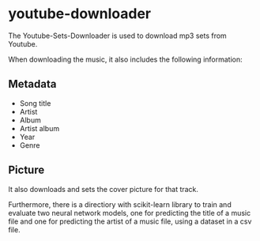 # youtube-downloader

The Youtube-Sets-Downloader is used to download mp3 sets from Youtube.

When downloading the music, it also includes the following information:

## Metadata

- Song title
- Artist
- Album
- Artist album
- Year 
- Genre

## Picture

It also downloads and sets the cover picture for that track.

Furthermore, there is a directiory with scikit-learn library to train and evaluate two neural network models, one for predicting the title of a music file and one for predicting the artist of a music file, using a dataset in a csv file.

